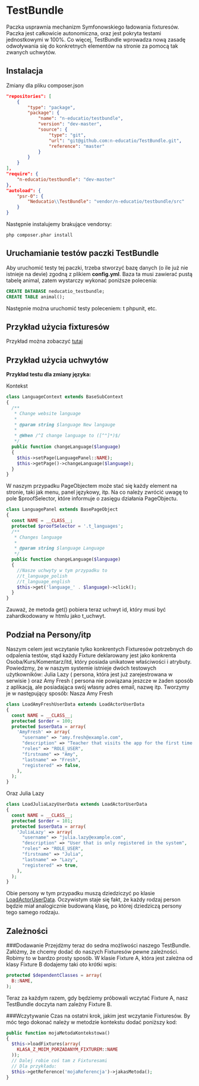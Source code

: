 TestBundle
==========

Paczka usprawnia mechanizm Symfonowskiego ładowania fixturesów. Paczka jest całkowicie autonomiczna, oraz
jest pokryta testami jednostkowymi w 100%. Co więcej, TestBundle wprowadza nową zasadę odwoływania się
do konkretnych elementów na stronie za pomocą tak zwanych uchwytów.

Instalacja
----------

Zmiany dla pliku composer.json

``` json
"repositories": [
    {
        "type": "package",
        "package": {
            "name": "n-educatio/testbundle",
            "version": "dev-master",
            "source": {
                "type": "git",
                "url": "git@github.com:n-educatio/TestBundle.git",
                "reference": "master"
            }
        }
    }
],
"require": {
    "n-educatio/testbundle": "dev-master"
},
"autoload": {
    "psr-0": { 
        "Neducatio\\TestBundle": "vendor/n-educatio/testbundle/src"
    }
}
```
    
Następnie instalujemy brakujące vendorsy:

```
php composer.phar install
```

Uruchamianie testów paczki TestBundle
-------------------------------------

Aby uruchomić testy tej paczki, trzeba stworzyć bazę danych (o ile już nie istnieje na devie) zgodną z plikiem **config.yml**. Baza ta musi zawierać pustą tabelę animal, zatem wystarczy wykonać poniższe polecenia:
``` sql
CREATE DATABASE neducatio_testbundle;
CREATE TABLE animal();
```

Następnie można uruchomić testy poleceniem: t phpunit, etc.

Przykład użycia fixturesów
--------------------------
Przykład można zobaczyć [tutaj](https://github.com/n-educatio/TestBundle/tree/master/testapp)
    
Przykład użycia uchwytów
------------------------
**Przykład testu dla zmiany języka:**

Kontekst

``` php
class LanguageContext extends BaseSubContext
{
  /**
   * Change website language
   *
   * @param string $language New langauge
   *
   * @When /^I change language to ([^"]*)$/
   */
  public function changeLanguage($language)
  {
    $this->setPage(LanguagePanel::NAME);
    $this->getPage()->changeLanguage($language);
  }
}
```

W naszym przypadku PageObjectem może stać się każdy element na stronie, taki jak menu, panel językowy, itp. Na co
należy zwrócić uwagę to pole $proofSelector, które informuje o zasięgu działania PageObjectu.

``` php
class LanguagePanel extends BasePageObject
{
  const NAME = __CLASS__;
  protected $proofSelector = '.t_languages';
  /**
   * Changes language
   *
   * @param string $language Language
   */
  public function changeLanguage($language)
  {
    //Nasze uchwyty w tym przypadku to 
    //t_language_polish
    //t_language_english 
    $this->get('language_' . $language)->click();
  }
}
```
    
Zauważ, że metoda get() pobiera teraz uchwyt id, który musi być zahardkodowany w htmlu jako t\_uchwyt.

Podział na Persony/itp
----------------------

Naszym celem jest wczytanie tylko konkrentych Fixturesów potrzebnych do odpalenia testów, stąd każdy
Fixture deklarowany jest jako konkrenta Osoba/Kurs/Komentarz/itd, który posiada unikatowe właściwości i atrybuty.
Powiedzmy, że w naszym systemie istnieje dwóch testowych użytkowników: Julia Lazy ( persona, która jest już
zarejestrowana w serwisie ) oraz Amy Fresh ( persona nie powiązana jeszcze w żaden sposób z aplikacją, ale posiadająca
swój własny adres email, nazwę itp. Tworzymy je w następujący sposób:
Nasza Amy Fresh

``` php
class LoadAmyFreshUserData extends LoadActorUserData
{
  const NAME = __CLASS__;
  protected $order = 100;
  protected $userData = array(
    'AmyFresh' => array(
      "username" => "amy.fresh@example.com",
      "description" => "Teacher that visits the app for the first time and wants to give it a try",
      "roles" => "ROLE_USER",
      "firstname" => "Amy",
      "lastname" => "Fresh",
      "registered" => false,
    ),
  );
}
```

Oraz Julia Lazy

``` php
class LoadJuliaLazyUserData extends LoadActorUserData
{
  const NAME = __CLASS__;
  protected $order = 101;
  protected $userData = array(
    'JuliaLazy' => array(
      "username" => "julia.lazy@example.com",
      "description" => "User that is only registered in the system",
      "roles" => "ROLE_USER",
      "firstname" => "Julia",
      "lastname" => "Lazy",
      "registered" => true,
    ),
  );
}
```

Obie persony w tym przypadku muszą dziedziczyć po klasie [LoadActorUserData](https://github.com/n-educatio/cb/blob/master/src/Neducatio/UserBundle/DataFixtures/ORM/LoadActorUserData.php).
Oczywistym staje się fakt, że każdy rodzaj person będzie miał analogicznie budowaną klasę, po której dziedziczą persony
tego samego rodzaju.

Zależności
----------

###Dodawanie
Przejdżmy teraz do sedna możliwości naszego TestBundle. Załóżmy, że chcemy dodać do naszych Fixturesów pewne zależności.
Robimy to w bardzo prosty sposób. W klasie Fixture A, która jest zależna od klasy Fixture B dodajemy taki oto krótki 
wpis:

``` php
protected $dependentClasses = array(
  B::NAME,
);
```

Teraz za każdym razem, gdy będziemy próbowali wczytać Fixture A, nasz TestBundle doczyta nam zależny Fixture B.

###Wczytywanie
Czas na ostatni krok, jakim jest wczytanie Fixturesów. By móc tego dokonać należy w metodzie kontekstu dodać poniższy
kod:

``` php
public function mojaMetodaKontekstowa()
{
  $this->loadFixtures(array(
    KLASA_Z_MOIM_PORZADANYM_FIXTUREM::NAME
  ));
  // Dalej robie coś tam z Fixturesami 
  // Dla przykładu:
  $this->getReference('mojaReferencja')->jakasMetoda();
}
```
